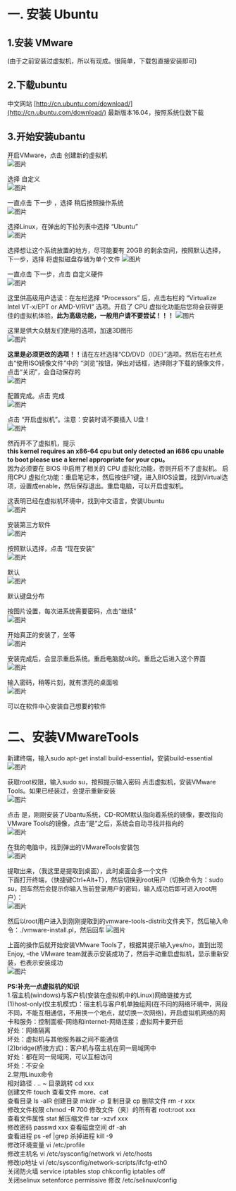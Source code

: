 ﻿# 一. 安装 Ubuntu
 
 
 ## 1.安装 VMware

(由于之前安装过虚拟机，所以有现成。很简单，下载包直接安装即可)

 ## 2.下载ubuntu

中文网站 [http://cn.ubuntu.com/download/](http://cn.ubuntu.com/download/)  最新版本16.04，按照系统位数下载

 ## 3.开始安装ubantu

   开启VMware，点击  创建新的虚拟机                                         
   ![图片](https://github.com/Hiooary/Ubuntu/blob/master/images/图片1.png)  
   
   选择 自定义                                                                               
   ![图片](https://github.com/Hiooary/Ubuntu/blob/master/images/图片2.png)
   
   一直点击  下一步 ，选择  稍后按照操作系统                             
   ![图片](https://github.com/Hiooary/Ubuntu/blob/master/images/图片3.png)
   
   选择Linux，在弹出的下拉列表中选择 “Ubuntu”                              
   ![图片](https://github.com/Hiooary/Ubuntu/blob/master/images/图片4.png)
   
   选择想让这个系统放置的地方，尽可能要有 20GB 的剩余空间，按照默认选择，下一步，选择 将虚拟磁盘存储为单个文件
   ![图片](https://github.com/Hiooary/Ubuntu/blob/master/images/图片5.png)
   
   一直点击 下一步，点击 自定义硬件                                         
   ![图片](https://github.com/Hiooary/Ubuntu/blob/master/images/图片6.png)
   
   这里供高级用户选读：在左栏选择 “Processors” 后，点击右栏的 “Virtualize Intel VT-x/EPT or AMD-V/RVI” 选项。开启了 CPU 虚拟化功能后您将会获得更佳的虚拟机体验。<b>此为高级功能，一般用户请不要尝试！！！</b>
   ![图片](https://github.com/Hiooary/Ubuntu/blob/master/images/图片7.png)
   
   这里是供大众朋友们使用的选项，加速3D图形                                    
   ![图片](https://github.com/Hiooary/Ubuntu/blob/master/images/图片8.png)
   
   <b>这里是必须更改的选项！！</b>请在左栏选择“CD/DVD（IDE）”选项。然后在右栏点击“使用ISO镜像文件”中的 “浏览”按钮，弹出对话框，选择刚才下载的镜像文件，点击“关闭”，会自动保存的           
   ![图片](https://github.com/Hiooary/Ubuntu/blob/master/images/图片9.png)
   
   配置完成。点击 完成                                                                       
   ![图片](https://github.com/Hiooary/Ubuntu/blob/master/images/图片10.png)
   
   点击 “开启虚拟机”。注意：安装时请不要插入 U盘！                            
   ![图片](https://github.com/Hiooary/Ubuntu/blob/master/images/图片11.png)
   
   然而开不了虚拟机，提示<br><b>this kernel requires an x86-64 cpu but only detected an i686 cpu
   unable to boot please use a kernel appropriate for your cpu。</b></br>
   因为必须要在 BIOS 中启用了相关的 CPU 虚拟化功能，否则开启不了虚拟机。
   启用CPU 虚拟化功能：重启笔记本，然后按住F1键，进入BIOS设置，找到Virtual选项，设置成enable，然后保存退出。重启电脑，可以开启虚拟机。
  
   这表明已经在虚拟机环境中，找到中文语言，安装Ubuntu                           
   ![图片](https://github.com/Hiooary/Ubuntu/blob/master/images/图片12.png)
   
   安装第三方软件                                                                          
   ![图片](https://github.com/Hiooary/Ubuntu/blob/master/images/图片13.png)
   
   按照默认选择，点击 “现在安装”                                              
   ![图片](https://github.com/Hiooary/Ubuntu/blob/master/images/图片14.png)
   
   默认                                                                                                 
   ![图片](https://github.com/Hiooary/Ubuntu/blob/master/images/图片15.png)
   
   默认键盘分布                                                                 
   
   按图片设置，每次进系统需要密码，点击“继续”                                     
   ![图片](https://github.com/Hiooary/Ubuntu/blob/master/images/图片16.png)
   
   开始真正的安装了，坐等                                                      
   ![图片](https://github.com/Hiooary/Ubuntu/blob/master/images/图片17.png)
   
   安装完成后，会显示重启系统。重启电脑就ok的。重启之后进入这个界面                 
   ![图片](https://github.com/Hiooary/Ubuntu/blob/master/images/图片18.png)
   
   输入密码，稍等片刻，就有漂亮的桌面啦                                                       
   ![图片](https://github.com/Hiooary/Ubuntu/blob/master/images/图片19.png)
   
   可以在软件中心安装自己想要的软件
   
#  二、安装VMwareTools
 
   新建终端，输入sudo apt-get install build-essential，安装build-essential                                  
   ![图片](https://github.com/Hiooary/Ubuntu/blob/master/images/图片20.png)
   
   获取root权限，输入sudo su，按照提示输入密码
   点击虚拟机，安装VMware Tools。如果已经装过，会提示重新安装                 
   ![图片](https://github.com/Hiooary/Ubuntu/blob/master/images/图片21.png)
   
   点击 是，刚刚安装了Ubantu系统，CD-ROM默认指向着系统的镜像，要改指向VMware Tools的镜像，点击“是”之后，系统会自动寻找并指向的                                                                           
   ![图片](https://github.com/Hiooary/Ubuntu/blob/master/images/图片22.png)
   
   在我的电脑中，找到弹出的VMwareTools安装包                                                
   ![图片](https://github.com/Hiooary/Ubuntu/blob/master/images/图片23.png)
   
   提取出来，（我这里是提取到桌面），此时桌面会多一个文件                                
   下面打开终端，（快捷键Ctrl+Alt+T），然后切换到root用户（切换命令为：sudo su，回车然后会提示你输入当前登录用户的密码，输入成功后即可进入root用户）：                                                                                
   ![图片](https://github.com/Hiooary/Ubuntu/blob/master/images/图片24.png)
   
   然后以root用户进入到刚刚提取到的vmware-tools-distrib文件夹下，然后输入命令：./vmware-install.pl，然后回车
   ![图片](https://github.com/Hiooary/Ubuntu/blob/master/images/图片25.png)
   
   上面的操作后就开始安装VMware Tools了，根据其提示输入yes/no，直到出现Enjoy, –the VMware team就表示安装成功了，然后手动重启虚拟机，显示重新安装，也表示安装成功                                                                                                    
   ![图片](https://github.com/Hiooary/Ubuntu/blob/master/images/图片26.png)
   
   
 <b>PS:补充一点虚拟机的知识</b>                                                                                
   1.宿主机(windows)与客户机(安装在虚拟机中的Linux)网络链接方式                                                                       
   (1)host-only(仅主机模式)：宿主机与客户机单独组网(在不同的网络环境中，网段不同，不能互相通信，不用换一个地点，就切换一次网络)，开启虚拟机网络的网卡和服务：控制面板-网络和internet-网络连接；虚拟网卡要开启                                                                  
      好处：网络隔离                                                                       
      坏处：虚拟机与其他服务器之间不能通信                                                                                           
   (2)bridge(桥接方式)：客户机与宿主机在同一局域网中                                                                                
     好处：都在同一局域网，可以互相访问                                                                                             
     坏处：不安全                                                                                                      
   2.常用Linux命令                                                           
    相对路径 . .. ~		目录跳转 cd xxx                                                           
    创建文件 touch		查看文件 more、cat                                                           
    查看目录 ls -alR	创建目录 mkdir -p
    复制目录 cp 		删除文件 rm -r xxx                                                           
    修改文件权限 chmod -R 700  修改文件（夹）的所有者 root:root xxx                                                           
    查看文件属性 stat       解压缩文件 tar -xzvf xxx                                                           
    修改密码 passwd xxx     查看磁盘空间 df -ah                                                           
    查看进程 ps -ef |grep   杀掉进程 kill -9                                                           
    修改环境变量 vi /etc/profile                                                             
    修改主机名 vi /etc/sysconfig/network  vi /etc/hosts                                                           
    修改ip地址 vi /etc/sysconfig/network-scripts/ifcfg-eth0                                                           
    关闭防火墙 service iptables stop chkconfig iptables off                                                           
    关闭selinux setenforce permissive  修改 /etc/selinux/config                                                           
